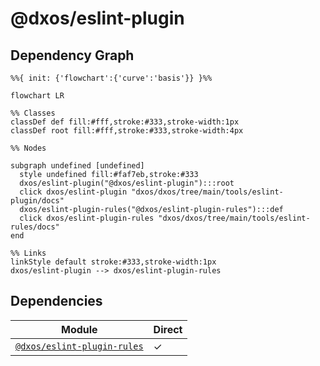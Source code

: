 # @dxos/eslint-plugin



## Dependency Graph

```mermaid
%%{ init: {'flowchart':{'curve':'basis'}} }%%

flowchart LR

%% Classes
classDef def fill:#fff,stroke:#333,stroke-width:1px
classDef root fill:#fff,stroke:#333,stroke-width:4px

%% Nodes

subgraph undefined [undefined]
  style undefined fill:#faf7eb,stroke:#333
  dxos/eslint-plugin("@dxos/eslint-plugin"):::root
  click dxos/eslint-plugin "dxos/dxos/tree/main/tools/eslint-plugin/docs"
  dxos/eslint-plugin-rules("@dxos/eslint-plugin-rules"):::def
  click dxos/eslint-plugin-rules "dxos/dxos/tree/main/tools/eslint-rules/docs"
end

%% Links
linkStyle default stroke:#333,stroke-width:1px
dxos/eslint-plugin --> dxos/eslint-plugin-rules
```

## Dependencies

| Module | Direct |
|---|---|
| [`@dxos/eslint-plugin-rules`](../../eslint-rules/docs/README.md) | &check; |
